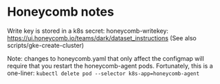 Honeycomb notes
===============

Write key is stored in a k8s secret: honeycomb-writekey: https://ui.honeycomb.io/teams/dark/dataset_instructions (See also scripts/gke-create-cluster)

Note: changes to honeycomb.yaml that only affect the configmap will require that
you restart the honeycomb-agent pods. Fortunately, this is a one-liner:
`kubectl delete pod --selector k8s-app=honeycomb-agent`

